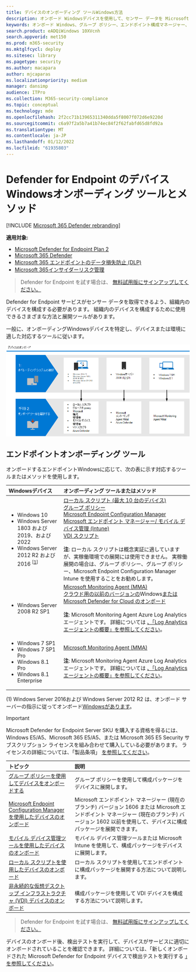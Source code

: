 ```yaml
---
title: デバイスのオンボーディング ツールWindows方法
description: オンボード Windowsデバイスを使用して、センサー データを Microsoft Defender for Endpoint センサーに送信できます。
keywords: オンボード Windows、グループ ポリシー、エンドポイント構成マネージャー、モバイル デバイス管理、ローカル スクリプト、gp、sccm、mdm、intune
search.product: eADQiWindows 10XVcnh
search.appverid: met150
ms.prod: m365-security
ms.mktglfcycl: deploy
ms.sitesec: library
ms.pagetype: security
ms.author: macapara
author: mjcaparas
ms.localizationpriority: medium
manager: dansimp
audience: ITPro
ms.collection: M365-security-compliance
ms.topic: conceptual
ms.technology: mde
ms.openlocfilehash: 2f2cc71b13965311340dda5f8007f072d6e9220d
ms.sourcegitcommit: c6a97f2a5b7a41b74ec84f2f62fabfd65d8fd92a
ms.translationtype: MT
ms.contentlocale: ja-JP
ms.lasthandoff: 01/12/2022
ms.locfileid: "61935803"
---
```

# <a name="onboarding-tools-and-methods-for-windows-devices-in-defender-for-endpoint"></a>Defender for Endpoint のデバイスWindowsオンボーディング ツールとメソッド

[!INCLUDE [Microsoft 365 Defender rebranding](../../includes/microsoft-defender.md)]

**適用対象:**
- [Microsoft Defender for Endpoint Plan 2](https://go.microsoft.com/fwlink/p/?linkid=2154037)
- [Microsoft 365 Defender](https://go.microsoft.com/fwlink/?linkid=2118804)
- [Microsoft 365 エンドポイントのデータ損失防止 (DLP)](/microsoft-365/compliance/endpoint-dlp-learn-about)
- [Microsoft 365インサイダーリスク管理](/microsoft-365/compliance/insider-risk-management)

> Defender for Endpoint を試す場合は、 [無料試用版にサインアップしてください。](https://signup.microsoft.com/create-account/signup?products=7f379fee-c4f9-4278-b0a1-e4c8c2fcdf7e&ru=https://aka.ms/MDEp2OpenTrial?ocid=docs-wdatp-assignaccess-abovefoldlink)

Defender for Endpoint サービスがセンサー データを取得できるよう、組織内のデバイスを構成する必要があります。 組織内のデバイスを構成するために使用できるさまざまな方法と展開ツールがあります。

一般に、オンボーディングWindowsデバイスを特定し、デバイスまたは環境に適した対応するツールに従います。

![オンボーディング ツールとメソッドのイメージ](images/onboarding-config-tools.png)

## <a name="endpoint-onboarding-tools"></a>エンドポイントオンボーディング ツール
オンボードするエンドポイントWindowsに応じて、次の表に示す対応するツールまたはメソッドを使用します。

Windowsデバイス | オンボーディング ツールまたはメソッド
:---|:---
|<ul><li> Windows 10</li> <li>Windows Server 1803 および 2019、および 2022</li> <li>Windows Server 2012 R2 および 2016 <sup> [[1](#fn1)]<sup></li></ul>  |   [ローカル スクリプト (最大 10 台のデバイス)](configure-endpoints-script.md)<br>   [グループ ポリシー](configure-endpoints-gp.md)<br>   [Microsoft Endpoint Configuration Manager](configure-endpoints-sccm.md) <br> [Microsoft エンドポイント マネージャー/ モバイル デバイス管理 (Intune)](configure-endpoints-mdm.md)<br>    [VDI スクリプト](configure-endpoints-vdi.md) <br><br> **注**: ローカル スクリプトは概念実証に適していますが、実稼働環境での展開には使用できません。 実稼働展開の場合は、グループ ポリシー、グループ ポリシー、Microsoft Endpoint Configuration Manager Intune を使用することをお勧めします。
|<ul><li> Windows Server 2008 R2 SP1 </li></ul>| [Microsoft Monitoring Agent (MMA)](onboard-downlevel.md) <br>[クラウド用の以前のバージョンの](onboard-downlevel.md)Windows[または Microsoft Defender for Cloud のオンボード](/azure/security-center/security-center-wdatp) <br><br> **注**: Microsoft Monitoring Agent Azure Log Analytics エージェントです。 詳細については [、「Log Analytics エージェントの概要」を参照してください](/azure/azure-monitor/platform/log-analytics-agent)。  
|<ul><li> Windows 7 SP1 </li> <li>  Windows 7 SP1 Pro </li> <li>  Windows 8.1 Pro </li> <li> Windows 8.1 Enterprise</li></ul>  | [Microsoft Monitoring Agent (MMA)](onboard-downlevel.md) <br><br> **注**: Microsoft Monitoring Agent Azure Log Analytics エージェントです。 詳細については [、「Log Analytics エージェントの概要」を参照してください](/azure/azure-monitor/platform/log-analytics-agent)。



(<a id="fn1">1</a>) Windows Server 2016および Windows Server 2012 R2 は、オンボード サーバーの指示に従ってオンボード[Windowsがあります](configure-server-endpoints.md#windows-server-2012-r2-and-windows-server-2016)。


>[!IMPORTANT]
>Microsoft Defender for Endpoint Server SKU を購入する資格を得るには、Windows E5/A5、Microsoft 365 E5/A5、または Microsoft 365 E5 Security サブスクリプション ライセンスを組み合わせて購入している必要があります。  ライセンスの詳細については、「製品条項」 [を参照してください](https://www.microsoft.com/licensing/terms/productoffering/MicrosoftDefenderforEndpointServer/all)。  


トピック|説明
:---|:---
[グループ ポリシーを使用してデバイスをオンボードする](configure-endpoints-gp.md)|グループ ポリシーを使用して構成パッケージをデバイスに展開します。
[Microsoft Endpoint Configuration Manager を使用したデバイスのオンボード](configure-endpoints-sccm.md)|Microsoft エンドポイント マネージャー (現在のブランチ) バージョン 1606 または Microsoft エンドポイント マネージャー (現在のブランチ) バージョン 1602 以前を使用して、デバイスに構成パッケージを展開できます。
[モバイル デバイス管理ツールを使用したデバイスのオンボード](configure-endpoints-mdm.md)|モバイル デバイス管理ツールまたは Microsoft Intune を使用して、構成パッケージをデバイスに展開します。
[ローカル スクリプトを使用したデバイスのオンボード](configure-endpoints-script.md)|ローカル スクリプトを使用してエンドポイントに構成パッケージを展開する方法について説明します。
[非永続的な仮想デスクトップ インフラストラクチャ (VDI) デバイスのオンボード](configure-endpoints-vdi.md)|構成パッケージを使用して VDI デバイスを構成する方法について説明します。

> Defender for Endpoint を試す場合は、 [無料試用版にサインアップしてください。](https://signup.microsoft.com/create-account/signup?products=7f379fee-c4f9-4278-b0a1-e4c8c2fcdf7e&ru=https://aka.ms/MDEp2OpenTrial?ocid=docs-wdatp-configureendpoints-belowfoldlink)


デバイスのオンボード後、検出テストを実行して、デバイスがサービスに適切にオンボードされていることを確認できます。 詳細については、「新しくオンボードされた Microsoft Defender for Endpoint デバイスで検出テストを実行する [」を参照してください](run-detection-test.md)。
